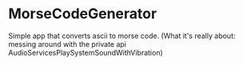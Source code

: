 MorseCodeGenerator
==================

Simple app that converts ascii to morse code. (What it's really about: messing around with the private api AudioServicesPlaySystemSoundWithVibration)
